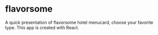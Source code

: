 # flavorsome
A quick presentation of flavorsome hotel menucard, choose your favorite type.
This app is created with React.
